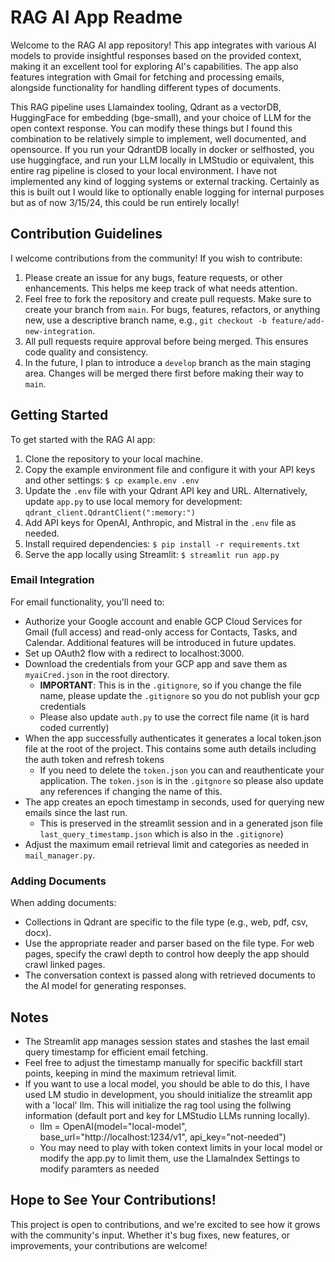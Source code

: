 
# RAG AI App Readme

Welcome to the RAG AI app repository! This app integrates with various AI models to provide insightful responses based on the provided context, making it an excellent tool for exploring AI's capabilities. The app also features integration with Gmail for fetching and processing emails, alongside functionality for handling different types of documents.

This RAG pipeline uses Llamaindex tooling, Qdrant as a vectorDB, HuggingFace for embedding (bge-small), and your choice of LLM for the open context response. You can modify these things but I found this combination to be relatively simple to implement, well documented, and opensource. If you run your QdrantDB locally in docker or selfhosted, you use huggingface, and run your LLM locally in LMStudio or equivalent, this entire rag pipeline is closed to your local environment. I have not implemented any kind of logging systems or external tracking. Certainly as this is built out I would like to optionally enable logging for internal purposes but as of now 3/15/24, this could be run entirely locally!

## Contribution Guidelines

I welcome contributions from the community! If you wish to contribute:

1. Please create an issue for any bugs, feature requests, or other enhancements. This helps me keep track of what needs attention.
2. Feel free to fork the repository and create pull requests. Make sure to create your branch from `main`. For bugs, features, refactors, or anything new, use a descriptive branch name, e.g., `git checkout -b feature/add-new-integration`.
3. All pull requests require approval before being merged. This ensures code quality and consistency.
4. In the future, I plan to introduce a `develop` branch as the main staging area. Changes will be merged there first before making their way to `main`.

## Getting Started

To get started with the RAG AI app:

1. Clone the repository to your local machine.
2. Copy the example environment file and configure it with your API keys and other settings:
   `$ cp example.env .env`
3. Update the `.env` file with your Qdrant API key and URL. Alternatively, update `app.py` to use local memory for development:
   `qdrant_client.QdrantClient(":memory:")`
4. Add API keys for OpenAI, Anthropic, and Mistral in the `.env` file as needed.
5. Install required dependencies:
   `$ pip install -r requirements.txt`
6. Serve the app locally using Streamlit:
   `$ streamlit run app.py`

### Email Integration

For email functionality, you'll need to:

* Authorize your Google account and enable GCP Cloud Services for Gmail (full access) and read-only access for Contacts, Tasks, and Calendar. Additional features will be introduced in future updates.
* Set up OAuth2 flow with a redirect to localhost:3000.
* Download the credentials from your GCP app and save them as `myaiCred.json` in the root directory.
  * **IMPORTANT**: This is in the `.gitignore`, so if you change the file name, please update the `.gitignore` so you do not publish your gcp credentials
  * Please also update  `auth.py` to use the correct file name (it is hard coded currently)
* When the app successfully authenticates it generates a local token.json file at the root of the project. This contains some auth details including the auth token and refresh tokens
  * If you need to delete the `token.json` you can and reauthenticate your application. The `token.json` is in the `.gitgnore` so please also update any references if changing the name of this.
* The app creates an epoch timestamp in seconds, used for querying new emails since the last run.
  * This is preserved in the streamlit session and in a generated json file `last_query_timestamp.json` which is also in the `.gitignore`)
* Adjust the maximum email retrieval limit and categories as needed in `mail_manager.py`.

### Adding Documents

When adding documents:

* Collections in Qdrant are specific to the file type (e.g., web, pdf, csv, docx).
* Use the appropriate reader and parser based on the file type. For web pages, specify the crawl depth to control how deeply the app should crawl linked pages.
* The conversation context is passed along with retrieved documents to the AI model for generating responses.

## Notes

* The Streamlit app manages session states and stashes the last email query timestamp for efficient email fetching.
* Feel free to adjust the timestamp manually for specific backfill start points, keeping in mind the maximum retrieval limit.
* If you want to use a local model, you should be able to do this, I have used LM studio in development, you should initialize the streamlit app with a 'local' llm. This will initialize the rag tool using the follwing information (default port and key for LMStudio LLMs running locally).
  * llm = OpenAI(model="local-model", base_url="http://localhost:1234/v1", api_key="not-needed")
  * You may need to play with token context limits in your local model or modify the app.py to limit them, use the LlamaIndex Settings to modify paramters as needed

## Hope to See Your Contributions!

This project is open to contributions, and we're excited to see how it grows with the community's input. Whether it's bug fixes, new features, or improvements, your contributions are welcome!
